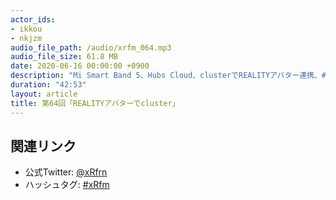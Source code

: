 ```yaml
---
actor_ids:
- ikkou
- nkjzm
audio_file_path: /audio/xrfm_064.mp3
audio_file_size: 61.8 MB
date: 2020-06-16 00:00:00 +0900
description: "Mi Smart Band 5、Hubs Cloud、clusterでREALITYアバター連携、#clusterゲームワールドコンテスト、MAZARIA営業再開、TV番組 突破交番に リアルアバター、ルマン24時間バーチャル、DOMMUNE AR LIVE、PIFuHD、CEDEC 2020、WWDC20、GDC Summer 2020、Laval Virtual、花譜 アイスクリームライブ、love-pii channel、そしてHEAVENちゃんについて話しました。"
duration: "42:53"
layout: article
title: 第64回「REALITYアバターでcluster」
---
```


## 関連リンク

- 公式Twitter: [@xRfrn](https://twitter.com/xrfrn)
- ハッシュタグ: [#xRfm](https://twitter.com/hashtag/xRfm?src=hash)